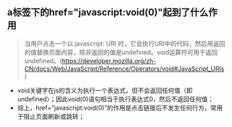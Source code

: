 ## a标签下的href="javascript:void(0)"起到了什么作用

> 当用户点击一个以 javascript: URI 时，它会执行URI中的代码，然后用返回的值替换页面内容，除非返回的值是undefined。void运算符可用于返回undefined。(https://developer.mozilla.org/zh-CN/docs/Web/JavaScript/Reference/Operators/void#JavaScript_URIs)

* void关键字在js的含义为执行一个表达式，但不会返回任何值（即undefined）；因此void(0)语句相当于执行表达式0，然后不返回任何值；
* 综上，href="javascript:void(0)"的作用是点击链接后不发生任何行为，常用于阻止页面刷新或跳转；